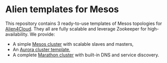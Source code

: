 # Alien templates for Mesos

This repository contains 3 ready-to-use templates of Mesos topologies for [Alien4Cloud](http://alien4cloud.github.io).
They all are fully scalable and leverage Zookeeper for high-availability. We provide:
 - A simple [Mesos cluster](mesos-ha-template.yml) with scalable slaves and masters,
 - An [Aurora cluster template](aurora-template.yml),
 - A complete [Marathon cluster](marathon-template) with built-in DNS and service discovery.
